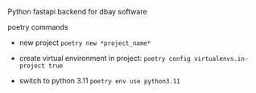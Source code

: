 Python fastapi backend for dbay software


poetry commands 

- new project
`poetry new *project_name*`

- create virtual environment in project:
`poetry config virtualenvs.in-project true`


- switch to python 3.11
`poetry env use python3.11`

